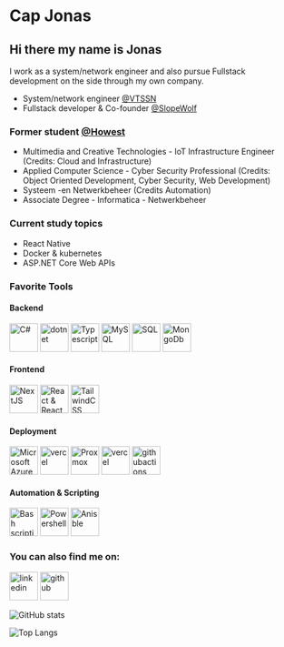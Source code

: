 # Cap Jonas
## Hi there my name is Jonas
I work as a system/network engineer and also pursue Fullstack development on the side through my own company.

- System/network engineer [@VTSSN](https://vtssn.net/)
- Fullstack developer & Co-founder [@SlopeWolf](https://slopewolf.com)

### Former student [@Howest](https://www.howest.be/en)
- Multimedia and Creative Technologies - IoT Infrastructure Engineer (Credits: Cloud and Infrastructure)
- Applied Computer Science - Cyber Security Professional (Credits: Object Oriented Development, Cyber Security, Web Development)
- Systeem -en Netwerkbeheer (Credits Automation)
- Associate Degree - Informatica - Netwerkbeheer

<!--START_SECTION:activity-->

### Current study topics
- React Native
- Docker & kubernetes
- ASP.NET Core Web APIs
  
### Favorite Tools
#### Backend
<div>
  <img src='https://cdn.jsdelivr.net/npm/simple-icons@3.0.1/icons/csharp.svg' alt='C#' height='50' title='C#'/>
  <img src='https://cdn.jsdelivr.net/npm/simple-icons@3.0.1/icons/dot-net.svg' alt='dotnet' height='50' title='dotnet'/>
  <img src='https://cdn.jsdelivr.net/npm/simple-icons@3.0.1/icons/typescript.svg' alt='Typescript' height='50' title='Typescript/'>
  <img src='https://cdn.jsdelivr.net/npm/simple-icons@3.0.1/icons/mysql.svg' alt='MySQL' height='50' title='MySQL'/>
  <img src='https://cdn.jsdelivr.net/npm/simple-icons@3.0.1/icons/microsoftsqlserver.svg' alt='SQL' height='50' title='MicrosoftSQLServer'/>
  <img src='https://cdn.jsdelivr.net/npm/simple-icons@3.0.1/icons/mongodb.svg' alt='MongoDb' height='50' title='MongoDb'/>
</div>

#### Frontend
<div>
  <img src='https://cdn.jsdelivr.net/npm/simple-icons@3.0.1/icons/next-dot-js.svg' alt='NextJS' height='50' title='NextJS'/>
  <img src="https://cdn.jsdelivr.net/npm/simple-icons@3.0.1/icons/react.svg" alt="React & React Native" height='50' title='React & React Native'/>
  <img src='https://cdn.jsdelivr.net/npm/simple-icons@3.0.1/icons/tailwindcss.svg' alt='TailwindCSS' height='50' title='TailwindCSS'/>
</div>
  
#### Deployment
<div>
  <img src='https://cdn.jsdelivr.net/npm/simple-icons@3.0.1/icons/microsoftazure.svg' alt='Microsoft Azure' height='50' title='Microsoft Azure'>
  <img src='https://cdn.jsdelivr.net/npm/simple-icons@3.0.1/icons/docker.svg' alt='vercel' height='50' title='docker'>
  <img src='https://cdn.jsdelivr.net/npm/simple-icons@3.0.1/icons/proxmox.svg' alt='Proxmox' height='50' title='Proxmox'>
  <img src='https://cdn.jsdelivr.net/npm/simple-icons@3.0.1/icons/vercel.svg' alt='vercel' height='50' title='vercel'>
  <img src='https://cdn.jsdelivr.net/npm/simple-icons@3.0.1/icons/githubactions.svg' alt='githubactions' height='50' title='githubactions'>
</div>

#### Automation & Scripting
<div>
  <img src='https://cdn.jsdelivr.net/npm/simple-icons@3.0.1/icons/gnubash.svg' alt='Bash scripting' height='50' title='Bash scripting'>
  <img src='https://cdn.jsdelivr.net/npm/simple-icons@3.0.1/icons/powershell.svg' alt='Powershell' height='50' title='Powershell'>
  <img src='https://cdn.jsdelivr.net/npm/simple-icons@3.0.1/icons/ansible.svg' alt='Anisble' height='50' title='Ansible'>
</div>

### You can also find me on:
[<img src='https://cdn.jsdelivr.net/npm/simple-icons@3.0.1/icons/linkedin.svg' alt='linkedin' height='50'>](https://www.linkedin.com/in/jonas-cap/)
[<img src='https://cdn.jsdelivr.net/npm/simple-icons@3.0.1/icons/github.svg' alt='github' height='50'>](https://github.com/jonascap98)  

![GitHub stats](https://github-readme-stats-delta-topaz.vercel.app/api?username=JonasCappe&show_icons=true)


![Top Langs](https://github-readme-stats-delta-topaz.vercel.app/api/top-langs/?username=JonasCappe)
